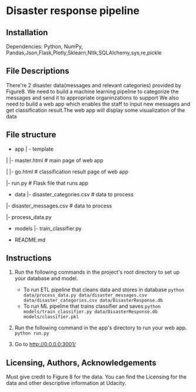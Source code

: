 # Disaster response pipeline

## Installation 
Dependencies:
Python, NumPy, Pandas,Json,Flask,Plotly,Sklearn,Nltk,SQLAlchemy,sys,re,pickle

## File Descriptions
There're 2 disaster data(messages and relevant categories) provided by Figure8. We need to build a machine learning pipeline to categorize the messages 
and send it to appropriate organinzations to support
We also need to build a web app which enables the staff to input new messages and get classification result.The web app will display some visualization of the data

## File structure

- app
| - template

| |- master.html  # main page of web app

| |- go.html  # classification result page of web app

|- run.py  # Flask file that runs app

- data
|- disaster_categories.csv  # data to process 

|- disaster_messages.csv  # data to process

|- process_data.py

- models
|- train_classifier.py

- README.md 

## Instructions
1. Run the following commands in the project's root directory to set up your database and model.

    - To run ETL pipeline that cleans data and stores in database
        `python data/process_data.py data/disaster_messages.csv data/disaster_categories.csv data/DisasterResponse.db`
    - To run ML pipeline that trains classifier and saves
        `python models/train_classifier.py data/DisasterResponse.db models/classifier.pkl`

2. Run the following command in the app's directory to run your web app.
    `python run.py`

3. Go to http://0.0.0.0:3001/

## Licensing, Authors, Acknowledgements
Must give credit to Figure 8 for the data. You can find the Licensing for the data and other descriptive information at Udacity.
